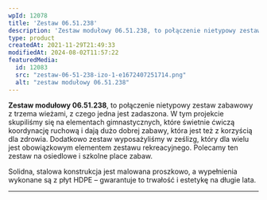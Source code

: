 ```yaml
---
wpId: 12078
title: 'Zestaw 06.51.238'
description: 'Zestaw modułowy 06.51.238, to połączenie nietypowy zestaw zabawowy z trzema wieżami, z czego jedna jest zadaszona. W tym projekcie skupiliśmy się na elementach gimnastycznych, które świetnie ćwiczą koordynację ruchową i dają dużo dobrej zabawy, która jest też z korzyścią dla zdrowia. Dodatkowo zestaw wyposażyliśmy w ześlizg, który dla wielu jest obowiązkowym elementem zestawu rekreacyjnego. Polecamy ...'
type: product
createdAt: 2021-11-29T21:49:33
modifiedAt: 2024-08-02T11:57:22
featuredMedia:
  id: 12083
  src: "zestaw-06-51-238-izo-1-e1672407251714.png"
  alt: "zestaw modułowy 06.51.238"
---
```



**Zestaw modułowy 06.51.238**, to połączenie nietypowy zestaw zabawowy z trzema wieżami, z czego jedna jest zadaszona. W tym projekcie skupiliśmy się na elementach gimnastycznych, które świetnie ćwiczą koordynację ruchową i dają dużo dobrej zabawy, która jest też z korzyścią dla zdrowia. Dodatkowo zestaw wyposażyliśmy w ześlizg, który dla wielu jest obowiązkowym elementem zestawu rekreacyjnego. Polecamy ten zestaw na osiedlowe i szkolne place zabaw.

Solidna, stalowa konstrukcja jest malowana proszkowo, a wypełnienia wykonane są z płyt HDPE – gwarantuje to trwałość i estetykę na długie lata.

* * *